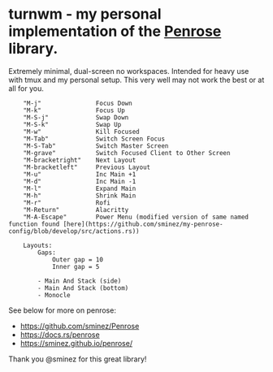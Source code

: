 # turnwm - my personal implementation of the [Penrose](https://github.com/sminez/penrose) library.

Extremely minimal, dual-screen no workspaces. Intended for heavy use with tmux and my personal setup. This very well may not work the best or at all for you.

        "M-j"               Focus Down
        "M-k"               Focus Up
        "M-S-j"             Swap Down
        "M-S-k"             Swap Up
        "M-w"               Kill Focused
        "M-Tab"             Switch Screen Focus
        "M-S-Tab"           Switch Master Screen
        "M-grave"           Switch Focused Client to Other Screen
        "M-bracketright"    Next Layout
        "M-bracketleft"     Previous Layout 
        "M-u"               Inc Main +1
        "M-d"               Inc Main -1
        "M-l"               Expand Main
        "M-h"               Shrink Main
        "M-r"               Rofi
        "M-Return"          Alacritty
        "M-A-Escape"        Power Menu (modified version of same named function found [here](https://github.com/sminez/my-penrose-config/blob/develop/src/actions.rs))

        Layouts:
            Gaps: 
                Outer gap = 10
                Inner gap = 5

            - Main And Stack (side)
            - Main And Stack (bottom)
            - Monocle
                

See below for more on penrose:
- https://github.com/sminez/Penrose
- https://docs.rs/penrose
- https://sminez.github.io/penrose/

Thank you @sminez for this great library!
